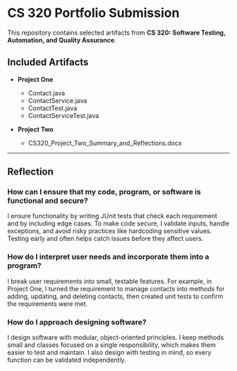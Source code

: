 # CS 320 Portfolio Submission

This repository contains selected artifacts from **CS 320: Software Testing, Automation, and Quality Assurance**.

## Included Artifacts
- **Project One**
  - Contact.java  
  - ContactService.java  
  - ContactTest.java  
  - ContactServiceTest.java  

- **Project Two**
  - CS320_Project_Two_Summary_and_Reflections.docx  

---

## Reflection

### How can I ensure that my code, program, or software is functional and secure?
I ensure functionality by writing JUnit tests that check each requirement and by including edge cases. To make code secure, I validate inputs, handle exceptions, and avoid risky practices like hardcoding sensitive values. Testing early and often helps catch issues before they affect users.

### How do I interpret user needs and incorporate them into a program?
I break user requirements into small, testable features. For example, in Project One, I turned the requirement to manage contacts into methods for adding, updating, and deleting contacts, then created unit tests to confirm the requirements were met.

### How do I approach designing software?
I design software with modular, object-oriented principles. I keep methods small and classes focused on a single responsibility, which makes them easier to test and maintain. I also design with testing in mind, so every function can be validated independently.
